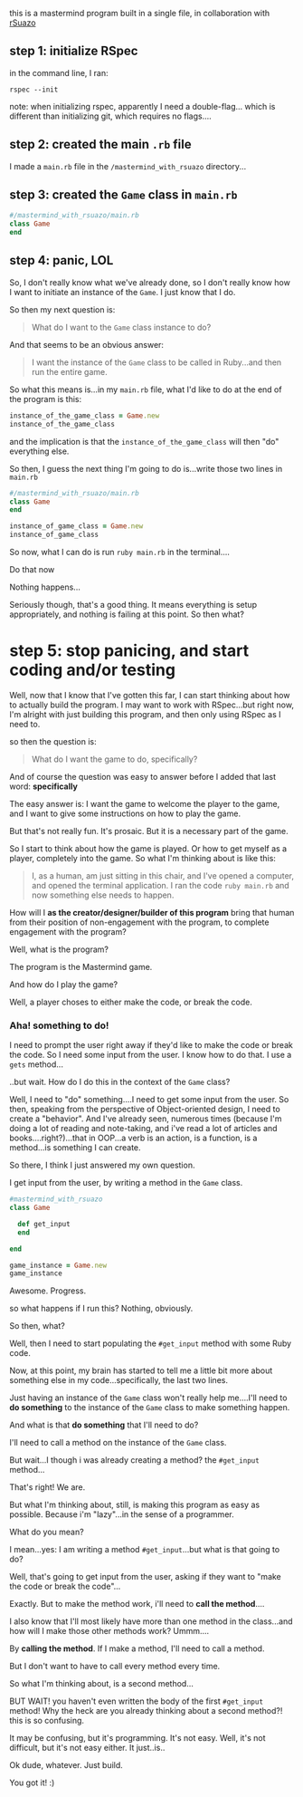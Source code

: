 this is a mastermind program built in a single file, in collaboration with [rSuazo](https://github.com/rsuazo)

## step 1: initialize RSpec
in the command line, I ran: 

```
rspec --init
```

note: when initializing rspec, apparently I need a double-flag... which is different than initializing git, which requires no flags....

## step 2: created the main `.rb` file

I made a `main.rb` file in the `/mastermind_with_rsuazo` directory...

## step 3: created the `Game` class in `main.rb`

```ruby
#/mastermind_with_rsuazo/main.rb
class Game
end
```
## step 4: panic, LOL

So, I don't really know what we've already done, so I don't really know how I want to initiate an instance of the `Game`. I just know that I do. 

So then my next question is: 

>What do I want to the `Game` class instance to do? 

And that seems to be an obvious answer: 

> I want the instance of the `Game` class to be called in Ruby...and then run the entire game.

So what this means is...in my `main.rb` file, what I'd like to do at the end of the program is this: 

```ruby
instance_of_the_game_class = Game.new
instance_of_the_game_class
```
and the implication is that the `instance_of_the_game_class` will then "do" everything else. 

So then, I guess the next thing I'm going to do is...write those two lines in `main.rb`

```ruby
#/mastermind_with_rsuazo/main.rb
class Game
end

instance_of_game_class = Game.new
instance_of_game_class
```
So now, what I can do is run `ruby main.rb` in the terminal....

Do that now

Nothing happens...

Seriously though, that's a good thing. It means everything is setup appropriately, and nothing is failing at this point. So then what? 

# step 5: stop panicing, and start coding and/or testing
Well, now that I know that I've gotten this far, I can start thinking about how to actually build the program. I may want to work with RSpec...but right now, I'm alright with just building this program, and then only using RSpec as I need to. 

so then the question is: 

> What do I want the game to do, specifically? 

And of course the question was easy to answer before I added that last word: **specifically**

The easy answer is: I want the game to welcome the player to the game, and I want to give some instructions on how to play the game. 

But that's not really fun. It's prosaic. But it is a necessary part of the game. 

So I start to think about how the game is played. Or how to get myself as a player, completely into the game. So what I'm thinking about is like this: 

>I, as a human, am just sitting in this chair, and I've opened a computer, and opened the terminal application. I ran the code `ruby main.rb` and now something else needs to happen.

How will I **as the creator/designer/builder of this program** bring that human from their position of non-engagement with the program, to complete engagement with the program?

Well, what is the program? 

The program is the Mastermind game. 

And how do I play the game? 

Well, a player choses to either make the code, or break the code. 

### Aha! something to do!

I need to prompt the user right away if they'd like to make the code or break the code. So I need some input from the user. I know how to do that. I use a `gets` method...

..but wait. How do I do this in the context of the `Game` class? 

Well, I need to "do" something....I need to get some input from the user. So then, speaking from the perspective of Object-oriented design, I need to create a "behavior". And I've already seen, numerous times (because I'm doing a lot of reading and note-taking, and i've read a lot of articles and books....right?)...that in OOP...a verb is an action, is a function, is a method...is something I can create. 

So there, I think I just answered my own question. 

I get input from the user, by writing a method in the `Game` class. 

```ruby
#mastermind_with_rsuazo
class Game

  def get_input
  end

end

game_instance = Game.new
game_instance
```
Awesome. Progress. 

so what happens if I run this? Nothing, obviously. 

So then, what? 

Well, then I need to start populating the `#get_input` method with some Ruby code. 

Now, at this point, my brain has started to tell me a little bit more about something else in my code...specifically, the last two lines.

Just having an instance of the `Game` class won't really help me....I'll need to **do something** to the instance of the `Game` class to make something happen. 

And what is that **do something** that I'll need to do? 

I'll need to call a method on the instance of the `Game` class. 

But wait...I though i was already creating a method? the `#get_input` method...

That's right! We are. 

But what I'm thinking about, still, is making this program as easy as possible. Because i'm "lazy"...in the sense of a programmer. 

What do you mean? 

I mean...yes: I am writing a method `#get_input`...but what is that going to do? 

Well, that's going to get input from the user, asking if they want to "make the code or break the code"...

Exactly. But to make the method work, i'll need to **call the method**....

I also know that I'll most likely have more than one method in the class...and how will I make those other methods work? 
Ummm....

By **calling the method**. If I make a method, I'll need to call a method. 

But I don't want to have to call every method every time. 

So what I'm thinking about, is a second method...

BUT WAIT! you haven't even written the body of the first `#get_input` method! Why the heck are you already thinking about a second method?! this is so confusing. 

It may be confusing, but it's programming. It's not easy. Well, it's not difficult, but it's not easy either. It just..is..

Ok dude, whatever. Just build. 

You got it! :)